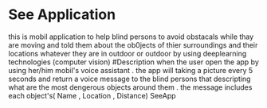 # See Application 
this is mobil application to help blind persons to avoid obstacals while thay are moving and told them about the ob0jects of thier surroundings and their locations whatever they are in outdoor or outdoor by using deeplearning technologies (computer vision)
#Description 
when the user open the app by using her/him mobil's voice assistant . the app will taking a picture every 5 seconds and return a voice message to the blind persons that descripting what are the most dengerous objects around them . the message includes each object's( Name , Location , Distance)
SeeApp

